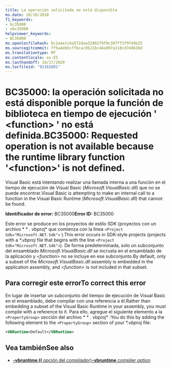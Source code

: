 ```yaml
---
title: La operación solicitada no está disponible
ms.date: 10/10/2018
f1_keywords:
- bc35000
- vbc35000
helpviewer_keywords:
- BC35000
ms.openlocfilehash: 6c2aae1c6a572daa32901f9f9c307ff3f9fd4b25
ms.sourcegitcommit: ff5a4eb5cffbcac9521bc44a907a118cd7e8638d
ms.translationtype: MT
ms.contentlocale: es-ES
ms.lasthandoff: 10/17/2020
ms.locfileid: "92162601"
---
```

# <a name="bc35000-requested-operation-is-not-available-because-the-runtime-library-function-function-is-not-defined"></a><span data-ttu-id="a6a48-102">BC35000: la operación solicitada no está disponible porque la función de biblioteca en tiempo de ejecución ' \<function> ' no está definida.</span><span class="sxs-lookup"><span data-stu-id="a6a48-102">BC35000: Requested operation is not available because the runtime library function '\<function>' is not defined.</span></span>

<span data-ttu-id="a6a48-103">Visual Basic está intentando realizar una llamada interna a una función en el tiempo de ejecución de Visual Basic (*Microsoft.VisualBasic.dll*) que no se puede encontrar.</span><span class="sxs-lookup"><span data-stu-id="a6a48-103">Visual Basic is attempting to make an internal call to a function in the Visual Basic Runtime (*Microsoft.VisualBasic.dll*) that cannot be found.</span></span>

<span data-ttu-id="a6a48-104">**Identificador de error:** BC35000</span><span class="sxs-lookup"><span data-stu-id="a6a48-104">**Error ID:** BC35000</span></span>

<span data-ttu-id="a6a48-105">Este error se produce en los proyectos de estilo SDK (proyectos con un archivo \* \* . vbproj\* que comienza con la línea `<Project Sdk="Microsoft.NET.Sdk">` ).</span><span class="sxs-lookup"><span data-stu-id="a6a48-105">This error occurs in SDK-style projects (projects with a *\*.vbproj* file that begins with the line `<Project Sdk="Microsoft.NET.Sdk">`).</span></span> <span data-ttu-id="a6a48-106">De forma predeterminada, solo un subconjunto del ensamblado *Microsoft.VisualBasic.dll* se incrusta en el ensamblado de la aplicación y *\<function>* no se incluye en ese subconjunto.</span><span class="sxs-lookup"><span data-stu-id="a6a48-106">By default, only a subset of the *Microsoft.VisualBasic.dll* assembly is embedded in the application assembly, and *\<function>* is not included in that subset.</span></span>

## <a name="to-correct-this-error"></a><span data-ttu-id="a6a48-107">Para corregir este error</span><span class="sxs-lookup"><span data-stu-id="a6a48-107">To correct this error</span></span>

<span data-ttu-id="a6a48-108">En lugar de insertar un subconjunto del tiempo de ejecución de Visual Basic en el ensamblado, debe compilar con una referencia a él.</span><span class="sxs-lookup"><span data-stu-id="a6a48-108">Rather than embedding a subset of the Visual Basic Runtime in your assembly, you must compile with a reference to it.</span></span> <span data-ttu-id="a6a48-109">Para ello, agregue el siguiente elemento a la `<PropertyGroup>` sección del archivo \* \* . vbproj\* :</span><span class="sxs-lookup"><span data-stu-id="a6a48-109">You do this by adding the following element to the `<PropertyGroup>` section of your *\*.vbproj* file:</span></span>

```xml
<VBRuntime>Default</VBRuntime>
```

## <a name="see-also"></a><span data-ttu-id="a6a48-110">Vea también</span><span class="sxs-lookup"><span data-stu-id="a6a48-110">See also</span></span>

- [<span data-ttu-id="a6a48-111">**-vbruntime ((** opción del compilador)</span><span class="sxs-lookup"><span data-stu-id="a6a48-111">**-vbruntime** compiler option</span></span>](../../reference/command-line-compiler/vbruntime.md)
